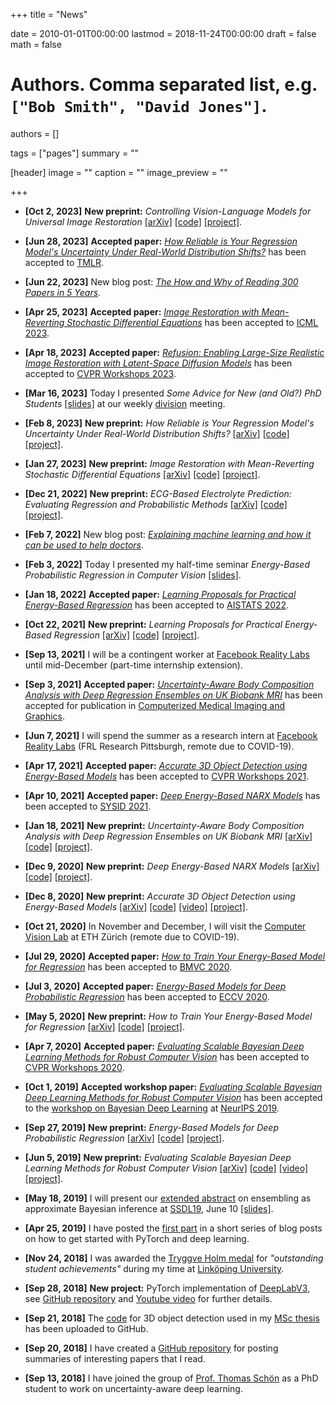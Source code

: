 +++
title = "News"

date = 2010-01-01T00:00:00
lastmod = 2018-11-24T00:00:00
draft = false
math = false

# Authors. Comma separated list, e.g. `["Bob Smith", "David Jones"]`.
authors = []

tags = ["pages"]
summary = ""

[header]
image = ""
caption = ""
image_preview = ""


+++

- <b>[Oct 2, 2023]</b> <b>New preprint:</b> <i>Controlling Vision-Language Models for Universal Image Restoration</i> [[arXiv]](https://arxiv.org/abs/2310.01018) [[code]](https://github.com/Algolzw/daclip-uir) [[project]](https://algolzw.github.io/daclip-uir/).

- <b>[Jun 28, 2023]</b> <b>Accepted paper:</b> [_How Reliable is Your Regression Model's Uncertainty Under Real-World Distribution Shifts?_](/publication/regression_uncertainty/) has been accepted to [TMLR](https://jmlr.org/tmlr/).

- <b>[Jun 22, 2023]</b> New blog post: [_The How and Why of Reading 300 Papers in 5 Years_](/post/phd_of_reading/).

- <b>[Apr 25, 2023]</b> <b>Accepted paper:</b> [_Image Restoration with Mean-Reverting Stochastic Differential Equations_](/publication/ir_sde/) has been accepted to [ICML 2023](https://icml.cc/Conferences/2023).

- <b>[Apr 18, 2023]</b> <b>Accepted paper:</b> [_Refusion: Enabling Large-Size Realistic Image Restoration with Latent-Space Diffusion Models_](/publication/refusion/) has been accepted to [CVPR Workshops 2023](https://cvlai.net/ntire/2023/).

- <b>[Mar 16, 2023]</b> Today I presented _Some Advice for New (and Old?) PhD Students_ [[slides]](/files/phd_advice_slides.pdf) at our weekly [division](https://www.it.uu.se/about_us/divisions/systems_and_control) meeting.

- <b>[Feb 8, 2023]</b> <b>New preprint:</b> <i>How Reliable is Your Regression Model's Uncertainty Under Real-World Distribution Shifts?</i> [[arXiv]](https://arxiv.org/abs/2302.03679) [[code]](https://github.com/fregu856/regression_uncertainty) [[project]](/publication/regression_uncertainty/).

- <b>[Jan 27, 2023]</b> <b>New preprint:</b> <i>Image Restoration with Mean-Reverting Stochastic Differential Equations</i> [[arXiv]](https://arxiv.org/abs/2301.11699) [[code]](https://github.com/Algolzw/image-restoration-sde) [[project]](https://algolzw.github.io/ir-sde/index.html).

- <b>[Dec 21, 2022]</b> <b>New preprint:</b> <i>ECG-Based Electrolyte Prediction: Evaluating Regression and Probabilistic Methods</i> [[arXiv]](https://arxiv.org/abs/2212.13890) [[code]](https://github.com/philippvb/ecg-electrolyte-regression) [[project]](/publication/regressionecg/).

- <b>[Feb 7, 2022]</b> New blog post: [_Explaining machine learning and how it can be used to help doctors_](/post/explaining_ml/).

- <b>[Feb 3, 2022]</b> Today I presented my half-time seminar _Energy-Based Probabilistic Regression in Computer Vision_ [[slides]](/files/halftime_slides.pdf).

- <b>[Jan 18, 2022]</b> <b>Accepted paper:</b> [_Learning Proposals for Practical Energy-Based Regression_](/publication/ebms_proposals/) has been accepted to [AISTATS 2022](https://aistats.org/aistats2022/).

- <b>[Oct 22, 2021]</b> <b>New preprint:</b> <i>Learning Proposals for Practical Energy-Based Regression</i> [[arXiv]](https://arxiv.org/abs/2110.11948) [[code]](https://github.com/fregu856/ebms_proposals) [[project]](/publication/ebms_proposals/).

- <b>[Sep 13, 2021]</b> I will be a contingent worker at [Facebook Reality Labs](https://tech.fb.com/ar-vr/) until mid-December (part-time internship extension).

- <b>[Sep 3, 2021]</b> <b>Accepted paper:</b> [_Uncertainty-Aware Body Composition Analysis with Deep Regression Ensembles on UK Biobank MRI_](/publication/mri_regression/) has been accepted for publication in [Computerized Medical Imaging and Graphics](https://www.journals.elsevier.com/computerized-medical-imaging-and-graphics).

- <b>[Jun 7, 2021]</b> I will spend the summer as a research intern at [Facebook Reality Labs](https://tech.fb.com/ar-vr/) (FRL Research Pittsburgh, remote due to COVID-19).

- <b>[Apr 17, 2021]</b> <b>Accepted paper:</b> [_Accurate 3D Object Detection using Energy-Based Models_](/publication/ebms_3dod/) has been accepted to [CVPR Workshops 2021](http://cvpr2021.wad.vision/).

- <b>[Apr 10, 2021]</b> <b>Accepted paper:</b> [_Deep Energy-Based NARX Models_](/publication/ebms_narx/) has been accepted to [SYSID 2021](https://www.sysid2021.org/).

- <b>[Jan 18, 2021]</b> <b>New preprint:</b> <i>Uncertainty-Aware Body Composition Analysis with Deep Regression Ensembles on UK Biobank MRI</i> [[arXiv]](https://arxiv.org/abs/2101.06963) [[code]](https://github.com/tarolangner/mri-biometry) [[project]](/publication/mri_regression/).

- <b>[Dec 9, 2020]</b> <b>New preprint:</b> <i>Deep Energy-Based NARX Models</i> [[arXiv]](https://arxiv.org/abs/2012.04136) [[code]](https://github.com/jnh277/ebm_arx) [[project]](/publication/ebms_narx/).

- <b>[Dec 8, 2020]</b> <b>New preprint:</b> <i>Accurate 3D Object Detection using Energy-Based Models</i> [[arXiv]](https://arxiv.org/abs/2012.04634) [[code]](https://github.com/fregu856/ebms_3dod) [[video]](https://youtu.be/7JP6V818bh0) [[project]](/publication/ebms_3dod/).

- <b>[Oct 21, 2020]</b> In November and December, I will visit the [Computer Vision Lab](https://vision.ee.ethz.ch/) at ETH Zürich (remote due to COVID-19).

- <b>[Jul 29, 2020]</b> <b>Accepted paper:</b> [_How to Train Your Energy-Based Model for Regression_](/publication/ebms_regression/) has been accepted to [BMVC 2020](http://www.bmvc2020.com/).

- <b>[Jul 3, 2020]</b> <b>Accepted paper:</b> [_Energy-Based Models for Deep Probabilistic Regression_](/publication/dctd/) has been accepted to [ECCV 2020](https://eccv2020.eu/).

- <b>[May 5, 2020]</b> <b>New preprint:</b> <i>How to Train Your Energy-Based Model for Regression</i> [[arXiv]](https://arxiv.org/abs/2005.01698) [[code]](https://github.com/fregu856/ebms_regression) [[project]](/publication/ebms_regression/).

- <b>[Apr 7, 2020]</b> <b>Accepted paper:</b> [_Evaluating Scalable Bayesian Deep Learning Methods for Robust Computer Vision_](/publication/evaluating_bdl/) has been accepted to [CVPR Workshops 2020](https://sites.google.com/view/saiad2020/home?authuser=0).

- <b>[Oct 1, 2019]</b> <b>Accepted workshop paper:</b> [_Evaluating Scalable Bayesian Deep Learning Methods for Robust Computer Vision_](/publication/evaluating_bdl/) has been accepted to the [workshop on Bayesian Deep Learning](http://bayesiandeeplearning.org/) at [NeurIPS 2019](https://neurips.cc/).

- <b>[Sep 27, 2019]</b> <b>New preprint:</b> <i>Energy-Based Models for Deep Probabilistic Regression</i> [[arXiv]](https://arxiv.org/abs/1909.12297) [[code]](https://github.com/fregu856/ebms_regression) [[project]](http://www.fregu856.com/publication/dctd/).

- <b>[Jun 5, 2019]</b> <b>New preprint:</b> <i>Evaluating Scalable Bayesian Deep Learning Methods for Robust Computer Vision</i> [[arXiv]](https://arxiv.org/abs/1906.01620) [[code]](https://github.com/fregu856/evaluating_bdl) [[video]](https://youtu.be/CabPVqtzsOI) [[project]](http://www.fregu856.com/publication/evaluating_bdl/).

- <b>[May 18, 2019]</b> I will present our [extended abstract](/publication/ssdl2019/) on ensembling as approximate Bayesian inference at [SSDL19](http://ssba.org.se/ssdl2019/), June 10 [[slides]](/files/ssdl19_slides.pdf).

- <b>[Apr 25, 2019]</b> I have posted the [first part](/post/19apr) in a short series of blog posts on how to get started with PyTorch and deep learning.

- <b>[Nov 24, 2018]</b> I was awarded the <a href="https://www.lith.liu.se/examenshogtid/tryggve-holm-medalj-och-diplom?l=sv" target="_blank">Tryggve Holm medal</a> for <i>"outstanding student achievements"</i> during my time at <a href="https://liu.se/en" target="_blank">Linköping University</a>.

- <b>[Sep 28, 2018]</b> <b>New project:</b> PyTorch implementation of <a href="https://arxiv.org/abs/1706.05587" target="_blank">DeepLabV3</a>, see <a href="https://github.com/fregu856/deeplabv3" target="_blank">GitHub repository</a> and <a href="https://youtu.be/9e2x4dDRB-k" target="_blank">Youtube video</a> for further details.

- <b>[Sep 21, 2018]</b> The <a href="https://github.com/fregu856/3DOD_thesis" target="_blank">code</a> for 3D object detection used in my <a href="http://urn.kb.se/resolve?urn=urn:nbn:se:liu:diva-148585" target="_blank">MSc thesis</a> has been uploaded to GitHub.

- <b>[Sep 20, 2018]</b> I have created a <a href="https://github.com/fregu856/papers" target="_blank">GitHub repository</a> for posting summaries of interesting papers that I read.

- <b>[Sep 13, 2018]</b> I have joined the group of <a href="http://user.it.uu.se/~thosc112/" target="_blank">Prof. Thomas Schön</a> as a PhD student to work on uncertainty-aware deep learning.
